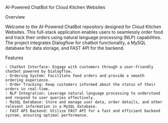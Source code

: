 AI-Powered ChatBot for Cloud Kitchen Websites

Overview

   Welcome to the AI-Powered ChatBot repository designed for Cloud Kitchen Websites. This full-stack application enables users to seamlessly order food and track their orders using natural language processing (NLP) capabilities. The project integrates Dialogflow for chatbot functionality, a MySQL database for data storage, and FAST API for the backend.

Features

    : Chatbot Interface: Engage with customers through a user-friendly chatbot powered by Dialogflow.
    : Ordering System: Facilitate food orders and provide a smooth ordering experience.
    : Order Tracking: Keep customers informed about the status of their orders in real-time.
    : NLP Integration: Leverage natural language processing to understand and respond to user queries effectively.
    : MySQL Database: Store and manage user data, order details, and other relevant information in a MySQL database.
    : FAST API Backend: Utilize FAST API for a fast and efficient backend system, ensuring optimal performance.
